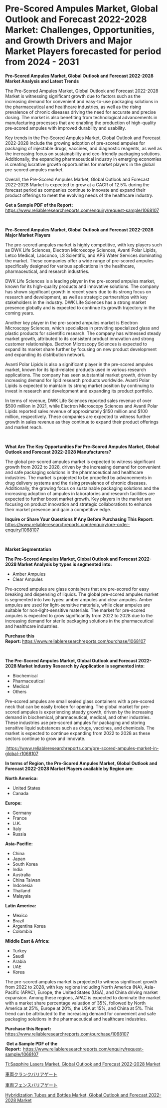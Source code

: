 <p><h1>Pre-Scored Ampules Market, Global Outlook and Forecast 2022-2028 Market: Challenges, Opportunities, and Growth Drivers and Major Market Players forecasted for period from 2024 - 2031</h1></p><p><strong>Pre-Scored Ampules Market, Global Outlook and Forecast 2022-2028 Market Analysis and Latest Trends</strong></p>
<p><p>The Pre-Scored Ampules Market, Global Outlook and Forecast 2022-2028 Market is witnessing significant growth due to factors such as the increasing demand for convenient and easy-to-use packaging solutions in the pharmaceutical and healthcare industries, as well as the rising prevalence of chronic diseases driving the need for accurate and precise dosing. The market is also benefiting from technological advancements in manufacturing processes that are enabling the production of high-quality pre-scored ampules with improved durability and usability.</p><p>Key trends in the Pre-Scored Ampules Market, Global Outlook and Forecast 2022-2028 include the growing adoption of pre-scored ampules for packaging of injectable drugs, vaccines, and diagnostic reagents, as well as the increasing focus on sustainability and eco-friendly packaging solutions. Additionally, the expanding pharmaceutical industry in emerging economies is creating lucrative growth opportunities for market players in the global pre-scored ampules market.</p><p>Overall, the Pre-Scored Ampules Market, Global Outlook and Forecast 2022-2028 Market is expected to grow at a CAGR of 12.5% during the forecast period as companies continue to innovate and expand their product offerings to meet the evolving needs of the healthcare industry.</p></p>
<p><strong>Get a Sample PDF of the Report:&nbsp;</strong> <a href="https://www.reliableresearchreports.com/enquiry/request-sample/1068107">https://www.reliableresearchreports.com/enquiry/request-sample/1068107</a></p>
<p>&nbsp;</p>
<p><strong>Pre-Scored Ampules Market, Global Outlook and Forecast 2022-2028 Major Market Players</strong></p>
<p><p>The pre-scored ampules market is highly competitive, with key players such as DWK Life Sciences, Electron Microscopy Sciences, Avanti Polar Lipids, Letco Medical, Labconco, LS Scientific, and APS Water Services dominating the market. These companies offer a wide range of pre-scored ampules specifically designed for various applications in the healthcare, pharmaceutical, and research industries.</p><p>DWK Life Sciences is a leading player in the pre-scored ampules market, known for its high-quality products and innovative solutions. The company has shown significant growth in recent years due to its strong focus on research and development, as well as strategic partnerships with key stakeholders in the industry. DWK Life Sciences has a strong market presence globally and is expected to continue its growth trajectory in the coming years.</p><p>Another key player in the pre-scored ampules market is Electron Microscopy Sciences, which specializes in providing specialized glass and plastic products for scientific research. The company has witnessed steady market growth, attributed to its consistent product innovation and strong customer relationships. Electron Microscopy Sciences is expected to expand its market share further by focusing on new product development and expanding its distribution network.</p><p>Avanti Polar Lipids is also a significant player in the pre-scored ampules market, known for its lipid-related products used in various research applications. The company has seen substantial market growth, driven by increasing demand for lipid research products worldwide. Avanti Polar Lipids is expected to maintain its strong market position by continuing to invest in research and development and expanding its product portfolio.</p><p>In terms of revenue, DWK Life Sciences reported sales revenue of over $500 million in 2021, while Electron Microscopy Sciences and Avanti Polar Lipids reported sales revenue of approximately $150 million and $100 million, respectively. These companies are expected to witness further growth in sales revenue as they continue to expand their product offerings and market reach.</p></p>
<p>&nbsp;</p>
<p><strong>What Are The Key Opportunities For Pre-Scored Ampules Market, Global Outlook and Forecast 2022-2028 Manufacturers?</strong></p>
<p><p>The global pre-scored ampules market is expected to witness significant growth from 2022 to 2028, driven by the increasing demand for convenient and safe packaging solutions in the pharmaceutical and healthcare industries. The market is projected to be propelled by advancements in drug delivery systems and the rising prevalence of chronic diseases. Additionally, the growing focus on sustainable packaging solutions and the increasing adoption of ampules in laboratories and research facilities are expected to further boost market growth. Key players in the market are focusing on product innovation and strategic collaborations to enhance their market presence and gain a competitive edge.</p></p>
<p><strong>Inquire or Share Your Questions If Any Before Purchasing This Report:</strong> <a href="https://www.reliableresearchreports.com/enquiry/pre-order-enquiry/1068107">https://www.reliableresearchreports.com/enquiry/pre-order-enquiry/1068107</a></p>
<p>&nbsp;</p>
<p><strong>Market Segmentation</strong></p>
<p><strong>The Pre-Scored Ampules Market, Global Outlook and Forecast 2022-2028 Market Analysis by types is segmented into:</strong></p>
<p><ul><li>Amber Ampules</li><li>Clear Ampules</li></ul></p>
<p><p>Pre-scored ampules are glass containers that are pre-scored for easy breaking and dispensing of liquids. The global pre-scored ampules market is segmented into two types: amber ampules and clear ampules. Amber ampules are used for light-sensitive materials, while clear ampules are suitable for non-light-sensitive materials. The market for pre-scored ampules is expected to grow significantly from 2022 to 2028 due to the increasing demand for sterile packaging solutions in the pharmaceutical and healthcare industries.</p></p>
<p><strong>Purchase this Report:&nbsp;</strong><a href="https://www.reliableresearchreports.com/purchase/1068107">https://www.reliableresearchreports.com/purchase/1068107</a></p>
<p>&nbsp;</p>
<p><strong>The Pre-Scored Ampules Market, Global Outlook and Forecast 2022-2028 Market Industry Research by Application is segmented into:</strong></p>
<p><ul><li>Biochemical</li><li>Pharmaceutical</li><li>Medical</li><li>Others</li></ul></p>
<p><p>Pre-scored ampules are small sealed glass containers with a pre-scored neck that can be easily broken for opening. The global market for pre-scored ampules is experiencing steady growth, driven by the increasing demand in biochemical, pharmaceutical, medical, and other industries. These industries use pre-scored ampules for packaging and storing sensitive liquid substances such as drugs, vaccines, and chemicals. The market is expected to continue expanding from 2022 to 2028 as these sectors continue to grow and innovate.</p></p>
<p><a href="https://www.reliableresearchreports.com/pre-scored-ampules-market-in-global-r1068107">&nbsp;https://www.reliableresearchreports.com/pre-scored-ampules-market-in-global-r1068107</a></p>
<p><strong>In terms of Region, the Pre-Scored Ampules Market, Global Outlook and Forecast 2022-2028 Market Players available by Region are:</strong></p>
<p>
    <p> <strong> North America: </strong>
        <ul>
            <li>United States</li>
            <li>Canada</li>
        </ul>
        </p> 
    <p> <strong> Europe: </strong>
        <ul>
            <li>Germany</li>
            <li>France</li>
            <li>U.K.</li>
            <li>Italy</li>
            <li>Russia</li>
        </ul>
        </p> 
    <p> <strong> Asia-Pacific: </strong>
        <ul>
            <li>China</li>
            <li>Japan</li>
            <li>South Korea</li>
            <li>India</li>
            <li>Australia</li>
            <li>China Taiwan</li>
            <li>Indonesia</li>
            <li>Thailand</li>
            <li>Malaysia</li>
        </ul>
        </p> 
    <p> <strong> Latin America: </strong>
        <ul>
            <li>Mexico</li>
            <li>Brazil</li>
            <li>Argentina Korea</li>
            <li>Colombia</li>
        </ul>
        </p> 
    <p> <strong> Middle East & Africa: </strong>
        <ul>
            <li>Turkey</li>
            <li>Saudi</li>
            <li>Arabia</li>
            <li>UAE</li>
            <li>Korea</li>
        </ul>
    </p>
    </p>
<p><p>The pre-scored ampules market is projected to witness significant growth from 2022 to 2028, with key regions including North America (NA), Asia-Pacific (APAC), Europe, the United States (USA), and China driving market expansion. Among these regions, APAC is expected to dominate the market with a market share percentage valuation of 35%, followed by North America at 25%, Europe at 20%, the USA at 15%, and China at 5%. This trend can be attributed to the increasing demand for convenient and safe packaging solutions in the pharmaceutical and healthcare industries.</p></p>
<p><strong>Purchase this Report: </strong><a href="https://www.reliableresearchreports.com/purchase/1068107">https://www.reliableresearchreports.com/purchase/1068107</a></p>
<p>&nbsp;<strong>Get a Sample PDF of the Report:&nbsp;&nbsp;</strong><a href="https://www.reliableresearchreports.com/enquiry/request-sample/1068107">https://www.reliableresearchreports.com/enquiry/request-sample/1068107</a></p>
<p><strong></strong></p>
<p><p><a href="https://github.com/lorenzaSchmeler/Market-Research-Report-List-1/blob/main/tisapphire-lasers-market-global-outlook-and-forecast-2022-2028-market.md">Ti:Sapphire Lasers Market, Global Outlook and Forecast 2022-2028 Market</a></p><p><a href="https://github.com/leigh4852023/Market-Research-Report-List-1/blob/main/439246787170.md">車両クランクバリアゲート</a></p><p><a href="https://github.com/SimeonBode1/Market-Research-Report-List-1/blob/main/398753987171.md">車両フェンスバリアゲート</a></p><p><a href="https://github.com/ruddyyedelwadw/Market-Research-Report-List-2/blob/main/hybridization-tubes-and-bottles-market-global-outlook-and-forecast-2022-2028-market.md">Hybridization Tubes and Bottles Market, Global Outlook and Forecast 2022-2028 Market</a></p></p>